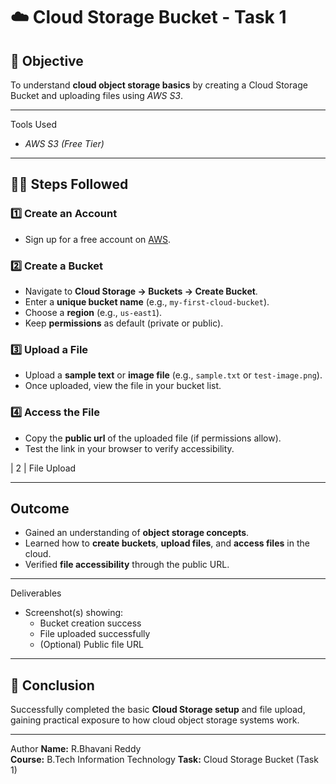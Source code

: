 # ☁️ Cloud Storage Bucket - Task 1

## 📘 Objective
To understand **cloud object storage basics** by creating a Cloud Storage Bucket and uploading files using *AWS S3*.

---

 Tools Used
- *AWS S3 (Free Tier)*

---

## 🧑‍💻 Steps Followed

### 1️⃣ Create an Account
- Sign up for a free account on  [AWS](https://aws.amazon.com/).

### 2️⃣ Create a Bucket
- Navigate to **Cloud Storage → Buckets → Create Bucket**.  
- Enter a **unique bucket name** (e.g., `my-first-cloud-bucket`).  
- Choose a **region** (e.g., `us-east1`).  
- Keep **permissions** as default (private or public).

### 3️⃣ Upload a File
- Upload a **sample text** or **image file** (e.g., `sample.txt` or `test-image.png`).  
- Once uploaded, view the file in your bucket list.

### 4️⃣ Access the File
- Copy the **public url** of the uploaded file (if permissions allow).  
- Test the link in your browser to verify accessibility.       

| 2 | File Upload

---

##  Outcome
- Gained an understanding of **object storage concepts**.  
- Learned how to **create buckets**, **upload files**, and **access files** in the cloud.  
- Verified **file accessibility** through the public URL.

---

 Deliverables
- Screenshot(s) showing:
  - Bucket creation success
  - File uploaded successfully
  - (Optional) Public file URL

---

## 🏁 Conclusion
Successfully completed the basic **Cloud Storage setup** and file upload, gaining practical exposure to how cloud object storage systems work.

---
Author
**Name:** R.Bhavani Reddy  
**Course:** B.Tech Information Technology 
**Task:** Cloud Storage Bucket (Task 1)
